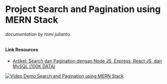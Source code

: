 # Project Search and Pagination using MERN Stack
###### _documentation by romi julianto_
#### Link Resources
- [Artikel: Search dan Pagination dengan Node JS, Express, React JS, dan MySQL (100K DATA)](https://mfikri.com/artikel/react-express-mysql-pagination)

[![Video Demo Search and Pagination using MERN Stack](https://i.ibb.co/fNChL3p/Search-and-Pagination.jpg)](https://www.youtube.com/watch?v=ji7RmHH6vo0)
